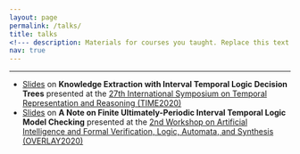 ```yaml
---
layout: page
permalink: /talks/
title: talks
<!--- description: Materials for courses you taught. Replace this text with your description. --->
nav: true
---
```


---

* [Slides](2020/time2020.pdf) on **Knowledge Extraction with Interval Temporal Logic Decision Trees** presented at the [27th International Symposium on Temporal Representation and Reasoning (TIME2020)](https://time2020.inf.unibz.it/)
* [Slides](2020/overlay2020.pdf) on **A Note on Finite Ultimately-Periodic Interval Temporal Logic Model Checking** presented at the [2nd Workshop on Artificial Intelligence and Formal Verification, Logic, Automata, and Synthesis (OVERLAY2020)](https://overlay.uniud.it/workshop/2020/)
